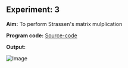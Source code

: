 ## Experiment: 3

**Aim:** To perform Strassen's matrix mulplication

**Program code:** [Source-code](https://github.com/Tempestyash123456/practicals-in-Semester-4/blob/Design-and-Analysis-of-Algorithms/Exp3/strassenMatrix_Exp3.c)

**Output:** 

![Image](https://3.bp.blogspot.com/-6JrM-JwkVM4/UyXrfZpkvhI/AAAAAAAAAR4/tYqDKy5CrPU/s1600/Untitled.jpg)
